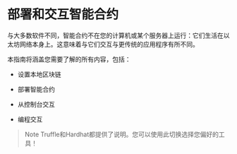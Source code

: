 # 部署和交互智能合约
与大多数软件不同，智能合约不在您的计算机或某个服务器上运行：它们生活在以太坊网络本身上。这意味着与它们交互与更传统的应用程序有所不同。

本指南将涵盖您需要了解的所有内容，包括：

* 设置本地区块链

* 部署智能合约

* 从控制台交互

* 编程交互

>Note
Truffle和Hardhat都提供了说明。您可以使用此切换选择您偏好的工具！
